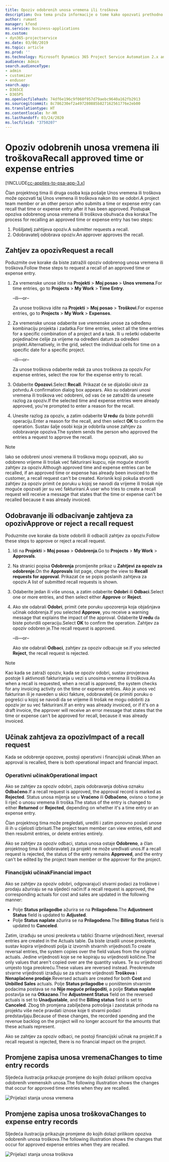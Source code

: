 ```yaml
---
title: Opoziv odobrenih unosa vremena ili troškova
description: Ova tema pruža informacije o tome kako opozvati prethodno odobreno vrijeme ili transakciju troškova.
author: rumant
manager: kfend
ms.service: business-applications
ms.custom:
- dyn365-projectservice
ms.date: 03/08/2019
ms.topic: article
ms.prod: ''
ms.technology: Microsoft Dynamics 365 Project Service Automation 2.x and 3.x
audience: Admin
search.audienceType:
- admin
- customizer
- enduser
search.app:
- D365CE
- D365PS
ms.openlocfilehash: 74df6e196c9f060f957d79aebc9640a162fb2913
ms.sourcegitcommit: 8c786230ef2a497280885b827162561776e2eb00
ms.translationtype: HT
ms.contentlocale: hr-HR
ms.lasthandoff: 03/24/2020
ms.locfileid: "3750207"
---
```

# <a name="recall-approved-time-or-expense-entries"></a><span data-ttu-id="18f50-103">Opoziv odobrenih unosa vremena ili troškova</span><span class="sxs-lookup"><span data-stu-id="18f50-103">Recall approved time or expense entries</span></span>

[!INCLUDE[cc-applies-to-psa-app-3.x](../includes/cc-applies-to-psa-app-3x.md)]

<span data-ttu-id="18f50-104">Član projektnog tima ili druga osoba koja pošalje Unos vremena ili troškova može opozvati taj Unos vremena ili troškova nakon što se odobri.</span><span class="sxs-lookup"><span data-stu-id="18f50-104">A project team member or an other person who submits a time or expense entry can recall that time or expense entry after it has been approved.</span></span> <span data-ttu-id="18f50-105">Postupak opoziva odobrenog unosa vremena ili troškova obuhvaća dva koraka:</span><span class="sxs-lookup"><span data-stu-id="18f50-105">The process for recalling an approved time or expense entry has two steps:</span></span>

1. <span data-ttu-id="18f50-106">Pošiljatelj zahtijeva opoziv.</span><span class="sxs-lookup"><span data-stu-id="18f50-106">A submitter requests a recall.</span></span>
2. <span data-ttu-id="18f50-107">Odobravatelj odobrava opoziv.</span><span class="sxs-lookup"><span data-stu-id="18f50-107">An approver approves the recall.</span></span>

## <a name="request-a-recall"></a><span data-ttu-id="18f50-108">Zahtjev za opoziv</span><span class="sxs-lookup"><span data-stu-id="18f50-108">Request a recall</span></span>

<span data-ttu-id="18f50-109">Poduzmite ove korake da biste zatražili opoziv odobrenog unosa vremena ili troškova.</span><span class="sxs-lookup"><span data-stu-id="18f50-109">Follow these steps to request a recall of an approved time or expense entry.</span></span>

1. <span data-ttu-id="18f50-110">Za vremenske unose idite na **Projekti** \> **Moj posao** \> **Unos vremena**.</span><span class="sxs-lookup"><span data-stu-id="18f50-110">For time entries, go to **Projects** \> **My Work** \> **Time Entry**.</span></span>

    <span data-ttu-id="18f50-111">–ili–</span><span class="sxs-lookup"><span data-stu-id="18f50-111">–or–</span></span>

    <span data-ttu-id="18f50-112">Za unose troškova idite na **Projekti** \> **Moj posao** \> **Troškovi**.</span><span class="sxs-lookup"><span data-stu-id="18f50-112">For expense entries, go to **Projects** \> **My Work** \> **Expenses**.</span></span>

2. <span data-ttu-id="18f50-113">Za vremenske unose odaberite sve vremenske unose za određenu kombinaciju projekta i zadatka.</span><span class="sxs-lookup"><span data-stu-id="18f50-113">For time entries, select all the time entries for a specific combination of a project and a task.</span></span> <span data-ttu-id="18f50-114">Ili u rešetki odaberite pojedinačne ćelije za vrijeme na određeni datum za određeni projekt.</span><span class="sxs-lookup"><span data-stu-id="18f50-114">Alternatively, in the grid, select the individual cells for time on a specific date for a specific project.</span></span>

    <span data-ttu-id="18f50-115">–ili–</span><span class="sxs-lookup"><span data-stu-id="18f50-115">–or–</span></span>

    <span data-ttu-id="18f50-116">Za unose troškova odaberite redak za unos troškova za opoziv.</span><span class="sxs-lookup"><span data-stu-id="18f50-116">For expense entries, select the row for the expense entry to recall.</span></span>

3. <span data-ttu-id="18f50-117">Odaberite **Opozovi**.</span><span class="sxs-lookup"><span data-stu-id="18f50-117">Select **Recall**.</span></span> <span data-ttu-id="18f50-118">Prikazat će se dijaloški okvir za potvrdu.</span><span class="sxs-lookup"><span data-stu-id="18f50-118">A confirmation dialog box appears.</span></span> <span data-ttu-id="18f50-119">Ako su odabrani unosi vremena ili troškova već odobreni, od vas će se zatražiti da unesete razlog za opoziv.</span><span class="sxs-lookup"><span data-stu-id="18f50-119">If the selected time and expense entries were already approved, you're prompted to enter a reason for the recall.</span></span>
4. <span data-ttu-id="18f50-120">Unesite razlog za opoziv, a zatim odaberite **U redu** da biste potvrdili operaciju.</span><span class="sxs-lookup"><span data-stu-id="18f50-120">Enter a reason for the recall, and then select **OK** to confirm the operation.</span></span> <span data-ttu-id="18f50-121">Sustav šalje osobi koja je odobrila unose zahtjev za odobravanje opoziva.</span><span class="sxs-lookup"><span data-stu-id="18f50-121">The system sends the person who approved the entries a request to approve the recall.</span></span>

> [!NOTE]
> <span data-ttu-id="18f50-122">Iako se odobreni unosi vremena ili troškova mogu opozvati, ako su odobreno vrijeme ili trošak već fakturirani kupcu, nije moguće stvoriti zahtjev za opoziv.</span><span class="sxs-lookup"><span data-stu-id="18f50-122">Although approved time and expense entries can be recalled, if an approved time or expense has already been invoiced to the customer, a recall request can't be created.</span></span> <span data-ttu-id="18f50-123">Korisnik koji pokuša stvoriti zahtjev za opoziv primit će poruku u kojoj se navodi da vrijeme ili trošak nije moguće opozvati jer su već fakturirani.</span><span class="sxs-lookup"><span data-stu-id="18f50-123">A user who tries to create a recall request will receive a message that states that the time or expense can't be recalled because it was already invoiced.</span></span>

## <a name="approve-or-reject-a-recall-request"></a><span data-ttu-id="18f50-124">Odobravanje ili odbacivanje zahtjeva za opoziv</span><span class="sxs-lookup"><span data-stu-id="18f50-124">Approve or reject a recall request</span></span>

<span data-ttu-id="18f50-125">Poduzmite ove korake da biste odobrili ili odbacili zahtjev za opoziv.</span><span class="sxs-lookup"><span data-stu-id="18f50-125">Follow these steps to approve or reject a recall request.</span></span>

1. <span data-ttu-id="18f50-126">Idi na **Projekti** \> **Moj posao** \> **Odobrenja**.</span><span class="sxs-lookup"><span data-stu-id="18f50-126">Go to **Projects** \> **My Work** \> **Approvals**.</span></span>
2. <span data-ttu-id="18f50-127">Na stranici popisa **Odobrenja** promijenite prikaz u **Zahtjevi za opoziv za odobrenje**.</span><span class="sxs-lookup"><span data-stu-id="18f50-127">On the **Approvals** list page, change the view to **Recall requests for approval**.</span></span> <span data-ttu-id="18f50-128">Prikazat će se popis poslanih zahtjeva za opoziv.</span><span class="sxs-lookup"><span data-stu-id="18f50-128">A list of submitted recall requests is shown.</span></span>
3. <span data-ttu-id="18f50-129">Odaberite jedan ili više unosa, a zatim odaberite **Odobri** ili **Odbaci**.</span><span class="sxs-lookup"><span data-stu-id="18f50-129">Select one or more entries, and then select either **Approve** or **Reject**.</span></span>
4. <span data-ttu-id="18f50-130">Ako ste odabrali **Odobri**, primit ćete poruku upozorenja koja objašnjava učinak odobrenja.</span><span class="sxs-lookup"><span data-stu-id="18f50-130">If you selected **Approve**, you receive a warning message that explains the impact of the approval.</span></span> <span data-ttu-id="18f50-131">Odaberite **U redu** da biste potvrdili operaciju.</span><span class="sxs-lookup"><span data-stu-id="18f50-131">Select **OK** to confirm the operation.</span></span> <span data-ttu-id="18f50-132">Zahtjev za opoziv odobren je.</span><span class="sxs-lookup"><span data-stu-id="18f50-132">The recall request is approved.</span></span>

    <span data-ttu-id="18f50-133">–ili–</span><span class="sxs-lookup"><span data-stu-id="18f50-133">–or–</span></span>

    <span data-ttu-id="18f50-134">Ako ste odabrali **Odbaci**, zahtjev za opoziv odbacuje se.</span><span class="sxs-lookup"><span data-stu-id="18f50-134">If you selected **Reject**, the recall request is rejected.</span></span>

> [!NOTE]
> <span data-ttu-id="18f50-135">Kao kada se zatraži opoziv, kada se opoziv odobri, sustav provjerava postoje li aktivnosti fakturiranja u vezi s unosima vremena ili troškova.</span><span class="sxs-lookup"><span data-stu-id="18f50-135">As when a recall is requested, when a recall is approved, the system checks for any invoicing activity on the time or expense entries.</span></span> <span data-ttu-id="18f50-136">Ako je unos već fakturiran ili je naveden u skici fakture, odobravatelj će primiti poruku o pogrešci u kojoj se navodi da se vrijeme ili trošak ne mogu odobriti za opoziv jer su već fakturirani.</span><span class="sxs-lookup"><span data-stu-id="18f50-136">If an entry was already invoiced, or if it's on a draft invoice, the approver will receive an error message that states that the time or expense can't be approved for recall, because it was already invoiced.</span></span>

## <a name="impact-of-a-recall-request"></a><span data-ttu-id="18f50-137">Učinak zahtjeva za opoziv</span><span class="sxs-lookup"><span data-stu-id="18f50-137">Impact of a recall request</span></span>

<span data-ttu-id="18f50-138">Kada se odobrenje opozove, postoji operativni i financijski učinak.</span><span class="sxs-lookup"><span data-stu-id="18f50-138">When an approval is recalled, there is both operational impact and financial impact.</span></span>

### <a name="operational-impact"></a><span data-ttu-id="18f50-139">Operativni učinak</span><span class="sxs-lookup"><span data-stu-id="18f50-139">Operational impact</span></span>

<span data-ttu-id="18f50-140">Ako se zahtjev za opoziv odobri, zapis odobravanja dobiva oznaku **Odbačeno**.</span><span class="sxs-lookup"><span data-stu-id="18f50-140">If a recall request is approved, the approval record is marked as **Rejected**.</span></span> <span data-ttu-id="18f50-141">Status unosa mijenja se u **Vraćeno** ili **Odbačeno**, ovisno o tome je li riječ o unosu vremena ili troška.</span><span class="sxs-lookup"><span data-stu-id="18f50-141">The status of the entry is changed to either **Returned** or **Rejected**, depending on whether it's a time entry or an expense entry.</span></span>

<span data-ttu-id="18f50-142">Član projektnog tima može pregledati, urediti i zatim ponovno poslati unose ili ih u cijelosti izbrisati.</span><span class="sxs-lookup"><span data-stu-id="18f50-142">The project team member can view entries, edit and then resubmit entries, or delete entries entirely.</span></span>

<span data-ttu-id="18f50-143">Ako se zahtjev za opoziv odbaci, status unosa ostaje **Odobreno**, a član projektnog tima ili odobravatelj za projekt ne može uređivati unos.</span><span class="sxs-lookup"><span data-stu-id="18f50-143">If a recall request is rejected, the status of the entry remains **Approved**, and the entry can't be edited by the project team member or the approver for the project.</span></span>

### <a name="financial-impact"></a><span data-ttu-id="18f50-144">Financijski učinak</span><span class="sxs-lookup"><span data-stu-id="18f50-144">Financial impact</span></span>

<span data-ttu-id="18f50-145">Ako se zahtjev za opoziv odobri, odgovarajući stvarni podaci za troškove i prodaju ažuriraju se na sljedeći način:</span><span class="sxs-lookup"><span data-stu-id="18f50-145">If a recall request is approved, the corresponding actuals for cost and sales are updated in the following manner:</span></span>

- <span data-ttu-id="18f50-146">Polje **Status prilagodbe** ažurira se na **Prilagođeno**.</span><span class="sxs-lookup"><span data-stu-id="18f50-146">The **Adjustment Status** field is updated to **Adjusted**.</span></span>
- <span data-ttu-id="18f50-147">Polje **Status naplate** ažurira se na **Prilagođeno**.</span><span class="sxs-lookup"><span data-stu-id="18f50-147">The **Billing Status** field is updated to **Canceled**.</span></span>

<span data-ttu-id="18f50-148">Zatim, izrađuju se unosi preokreta u tablici Stvarne vrijednosti.</span><span class="sxs-lookup"><span data-stu-id="18f50-148">Next, reversal entries are created in the Actuals table.</span></span> <span data-ttu-id="18f50-149">Da biste izradili unose preokreta, sustav kopira vrijednosti polja iz izvornih stvarnih vrijednosti.</span><span class="sxs-lookup"><span data-stu-id="18f50-149">To create reversal entries, the system copies over the field values from the original actuals.</span></span> <span data-ttu-id="18f50-150">Jedine vrijednosti koje se ne kopiraju su vrijednosti količine.</span><span class="sxs-lookup"><span data-stu-id="18f50-150">The only values that aren't copied over are the quantity values.</span></span> <span data-ttu-id="18f50-151">Te su vrijednosti umjesto toga preokreću.</span><span class="sxs-lookup"><span data-stu-id="18f50-151">These values are reversed instead.</span></span> <span data-ttu-id="18f50-152">Preokrenute stvarne vrijednosti izrađuju se za stvarne vrijednosti **Troškova** i **Nenaplaćene prodaje**.</span><span class="sxs-lookup"><span data-stu-id="18f50-152">Reversed actuals are created for both **Cost** and **Unbilled Sales** actuals.</span></span> <span data-ttu-id="18f50-153">Polje **Status prilagodbe** u poništenim stvarnim podacima postava se na **Nije moguće prilagoditi**, a polje **Status naplate** postavlja se na **Otkazano**.</span><span class="sxs-lookup"><span data-stu-id="18f50-153">The **Adjustment Status** field on the reversed actuals is set to **Unadjustable**, and the **Billing status** field is set to **Canceled**.</span></span> <span data-ttu-id="18f50-154">Zbog tih promjena zabilježena potrošnja i zaostatak prihoda na projektu više neće pravdati iznose koje ti stvarni podaci predstavljaju.</span><span class="sxs-lookup"><span data-stu-id="18f50-154">Because of these changes, the recorded spending and the revenue backlog on the project will no longer account for the amounts that these actuals represent.</span></span>

<span data-ttu-id="18f50-155">Ako se zahtjev za opoziv odbaci, ne postoji financijski učinak na projekt.</span><span class="sxs-lookup"><span data-stu-id="18f50-155">If a recall request is rejected, there is no financial impact on the project.</span></span>

## <a name="changes-to-time-entry-records"></a><span data-ttu-id="18f50-156">Promjene zapisa unosa vremena</span><span class="sxs-lookup"><span data-stu-id="18f50-156">Changes to time entry records</span></span>

<span data-ttu-id="18f50-157">Sljedeća ilustracija prikazuje promjene do kojih dolazi prilikom opoziva odobrenih vremenskih unosa.</span><span class="sxs-lookup"><span data-stu-id="18f50-157">The following illustration shows the changes that occur for approved time entries when they are recalled.</span></span>

![Prijelazi stanja unosa vremena](media/TimeEntryStateTransitions.png)

## <a name="changes-to-expense-entry-records"></a><span data-ttu-id="18f50-159">Promjene zapisa unosa troškova</span><span class="sxs-lookup"><span data-stu-id="18f50-159">Changes to expense entry records</span></span>

<span data-ttu-id="18f50-160">Sljedeća ilustracija prikazuje promjene do kojih dolazi prilikom opoziva odobrenih unosa troškova.</span><span class="sxs-lookup"><span data-stu-id="18f50-160">The following illustration shows the changes that occur for approved expense entries when they are recalled.</span></span>

![Prijelazi stanja unosa troškova](media/ExpenseEntryStateTransitions.png)
